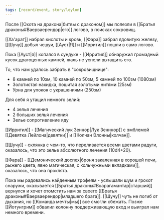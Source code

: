```yaml
---
tags: [record/event, story/leylon]
---
```


После [[Охота на дракона|битвы с драконом]] мы полезли в [[Братья драконы#Ваерваерендор|его]] логово, в поисках сокровищ.

[[Ха'арат]] набрал кислоты и кровь, [[Фара]] забрал ядовитую железу, [[Шучу]] добыл чешуи, [[Ауст|Я]] и [[Ирритил]] пошли в само логово.

Пока [[Ауст|я]] копался в сундуке - [[Ирритил]] обнаружил громадный кусок драгоценных камней, жаль не успели вытащить его.

То, что нам удалось забрать в "сокровищнице":

- 8 камней по 10зм, 10 камней по 50зм, 5 камней по 100зм (1080зм)
- Золотистая накидка, пошитая золотыми нитями (25зм)
- Урна для упокоя с украшениями (250зм)

Для себя я утащил немного зелий:

- 4 зелья лечения
- 2 больших зелья лечения
- Зелье сопротивление яду

[[Ирритил]] - [[Магический лук Зеннор|Лук Зенннор]] с эмблемой [[Девятка Лейлона|девятки]] и [[Колчан Элонны|колчан]].

[[Шучу]] - склянка с чем-то, что переливается всеми цветами радуги, оказалось, что это зелье абсолютного лечения (10d4+20).

[[Фара]] - [[Демонический доспех|броня закаленная в хорошей печи, рыжего цвета, явно магическая, с кольчужными вкладками]], оказалось, что она проклята.

Пока мы радовались найденным трофеям - услышали шум и грохот снаружи, оказывается [[Братья драконы#Воарагамантар|старший]] вернулся и хочет отомстить нам за своего [[Братья драконы#Ваерваерендор|младшего брата]]. [[Шучу]] чуть не погиб от дыхания, но [[Команда мечты|мы]] все смогли сбежать. Позже [[Йотунгрим]] обвалил колонну поддерживающую вход и выиграл нам немного времени.
